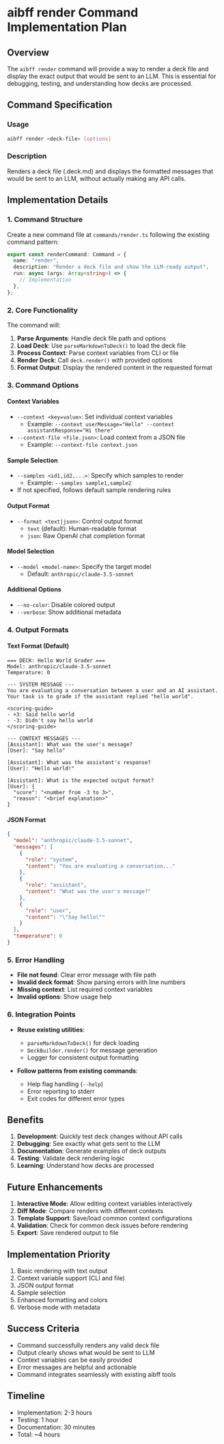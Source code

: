 # aibff render Command Implementation Plan

## Overview

The `aibff render` command will provide a way to render a deck file and display
the exact output that would be sent to an LLM. This is essential for debugging,
testing, and understanding how decks are processed.

## Command Specification

### Usage

```bash
aibff render <deck-file> [options]
```

### Description

Renders a deck file (.deck.md) and displays the formatted messages that would be
sent to an LLM, without actually making any API calls.

## Implementation Details

### 1. Command Structure

Create a new command file at `commands/render.ts` following the existing command
pattern:

```typescript
export const renderCommand: Command = {
  name: "render",
  description: "Render a deck file and show the LLM-ready output",
  run: async (args: Array<string>) => {
    // Implementation
  },
};
```

### 2. Core Functionality

The command will:

1. **Parse Arguments**: Handle deck file path and options
2. **Load Deck**: Use `parseMarkdownToDeck()` to load the deck file
3. **Process Context**: Parse context variables from CLI or file
4. **Render Deck**: Call `deck.render()` with provided options
5. **Format Output**: Display the rendered content in the requested format

### 3. Command Options

#### Context Variables

- `--context <key=value>`: Set individual context variables
  - Example:
    `--context userMessage="Hello" --context assistantResponse="Hi there"`
- `--context-file <file.json>`: Load context from a JSON file
  - Example: `--context-file context.json`

#### Sample Selection

- `--samples <id1,id2,...>`: Specify which samples to render
  - Example: `--samples sample1,sample2`
- If not specified, follows default sample rendering rules

#### Output Format

- `--format <text|json>`: Control output format
  - `text` (default): Human-readable format
  - `json`: Raw OpenAI chat completion format

#### Model Selection

- `--model <model-name>`: Specify the target model
  - Default: `anthropic/claude-3.5-sonnet`

#### Additional Options

- `--no-color`: Disable colored output
- `--verbose`: Show additional metadata

### 4. Output Formats

#### Text Format (Default)

```
=== DECK: Hello World Grader ===
Model: anthropic/claude-3.5-sonnet
Temperature: 0

--- SYSTEM MESSAGE ---
You are evaluating a conversation between a user and an AI assistant.
Your task is to grade if the assistant replied "hello world".

<scoring-guide>
- +3: Said hello world
- -3: Didn't say hello world
</scoring-guide>

--- CONTEXT MESSAGES ---
[Assistant]: What was the user's message?
[User]: "Say hello"

[Assistant]: What was the assistant's response?
[User]: "Hello world!"

[Assistant]: What is the expected output format?
[User]: {
  "score": "<number from -3 to 3>",
  "reason": "<brief explanation>"
}
```

#### JSON Format

```json
{
  "model": "anthropic/claude-3.5-sonnet",
  "messages": [
    {
      "role": "system",
      "content": "You are evaluating a conversation..."
    },
    {
      "role": "assistant",
      "content": "What was the user's message?"
    },
    {
      "role": "user",
      "content": "\"Say hello\""
    }
  ],
  "temperature": 0
}
```

### 5. Error Handling

- **File not found**: Clear error message with file path
- **Invalid deck format**: Show parsing errors with line numbers
- **Missing context**: List required context variables
- **Invalid options**: Show usage help

### 6. Integration Points

- **Reuse existing utilities**:
  - `parseMarkdownToDeck()` for deck loading
  - `DeckBuilder.render()` for message generation
  - Logger for consistent output formatting

- **Follow patterns from existing commands**:
  - Help flag handling (`--help`)
  - Error reporting to stderr
  - Exit codes for different error types

## Benefits

1. **Development**: Quickly test deck changes without API calls
2. **Debugging**: See exactly what gets sent to the LLM
3. **Documentation**: Generate examples of deck outputs
4. **Testing**: Validate deck rendering logic
5. **Learning**: Understand how decks are processed

## Future Enhancements

1. **Interactive Mode**: Allow editing context variables interactively
2. **Diff Mode**: Compare renders with different contexts
3. **Template Support**: Save/load common context configurations
4. **Validation**: Check for common deck issues before rendering
5. **Export**: Save rendered output to file

## Implementation Priority

1. Basic rendering with text output
2. Context variable support (CLI and file)
3. JSON output format
4. Sample selection
5. Enhanced formatting and colors
6. Verbose mode with metadata

## Success Criteria

- Command successfully renders any valid deck file
- Output clearly shows what would be sent to LLM
- Context variables can be easily provided
- Error messages are helpful and actionable
- Command integrates seamlessly with existing aibff tools

## Timeline

- Implementation: 2-3 hours
- Testing: 1 hour
- Documentation: 30 minutes
- Total: ~4 hours
